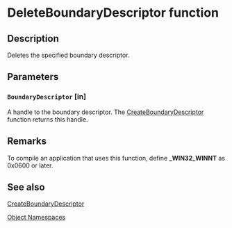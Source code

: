 # DeleteBoundaryDescriptor function

## Description

Deletes the specified boundary descriptor.

## Parameters

### `BoundaryDescriptor` [in]

A handle to the boundary descriptor. The [CreateBoundaryDescriptor](https://learn.microsoft.com/windows/desktop/api/winbase/nf-winbase-createboundarydescriptora) function returns this handle.

## Remarks

To compile an application that uses this function, define **_WIN32_WINNT** as 0x0600 or later.

## See also

[CreateBoundaryDescriptor](https://learn.microsoft.com/windows/desktop/api/winbase/nf-winbase-createboundarydescriptora)

[Object Namespaces](https://learn.microsoft.com/windows/desktop/Sync/object-namespaces)